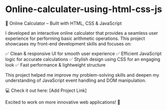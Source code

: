 # Online-calculater-using-html-css-js


🔢 Online Calculator – Built with HTML, CSS & JavaScript

I developed an interactive online calculator that provides a seamless user experience for performing basic arithmetic operations. This project showcases my front-end development skills and focuses on:

✅ Clean & responsive UI for smooth user experience
✅ Efficient JavaScript logic for accurate calculations
✅ Stylish design using CSS for an engaging look
✅ Fast performance & lightweight structure

This project helped me improve my problem-solving skills and deepen my understanding of JavaScript event handling and DOM manipulation.

💻 Check it out here: [Add Project Link]

Excited to work on more innovative web applications! 🚀

